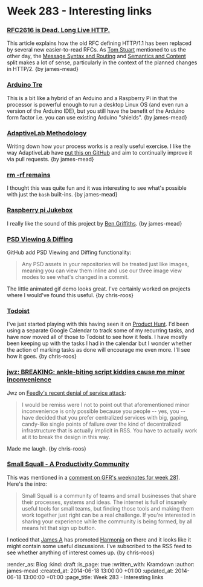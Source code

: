 Week 283 - Interesting links
============================

### [RFC2616 is Dead. Long Live HTTP.](https://www.mnot.net/blog/2014/06/07/rfc2616_is_dead)

This article explains how the old RFC defining HTTP/1.1 has been replaced by several new easier-to-read RFCs. As [Tom Stuart][] mentioned to us the other day, the [Message Syntax and Routing][RFC7230] and
[Semantics and Content][RFC7231] split makes a lot of sense, particularly in the context of the planned changes in HTTP/2. {by james-mead}


### [Arduino Tre](http://arduino.cc/en/Main/ArduinoBoardTre)

This is a bit like a hybrid of an Arduino and a Raspberry Pi in that the processor is powerful enough to run a desktop Linux OS (and even run a version of the Arduino IDE), but you still have the benefit of the Arduino form factor i.e. you can use existing Arduino "shields". {by james-mead}

### [AdaptiveLab Methodology](http://adaptivelab.github.io/)

Writing down how your process works is a really useful exercise. I like the way AdaptiveLab have [put this on GitHub][adaptivelab-methodology] and aim to continually improve it via pull requests. {by james-mead}


### [rm -rf remains](http://lambdaops.com/rm-rf-remains)

I thought this was quite fun and it was interesting to see what's possible with just the `bash` built-ins. {by james-mead}


### [Raspberry pi Jukebox](https://github.com/techbelly/jukebox)

I really like the sound of this project by [Ben Griffiths][]. {by james-mead}


### [PSD Viewing & Diffing](https://github.com/blog/1845-psd-viewing-diffing)

GitHub add PSD Viewing and Diffing functionality:

> Any PSD assets in your repositories will be treated just like images, meaning you can view them inline and use our three image view modes to see what's changed in a commit.

The little animated gif demo looks great. I've certainly worked on projects where I would've found this useful. {by chris-roos}


### [Todoist](https://todoist.com/)

I've just started playing with this having seen it on [Product Hunt][]. I'd been using a separate Google Calendar to track some of my recurring tasks, and have now moved all of those to Todoist to see how it feels. I have mostly been keeping up with the tasks I had in the calendar but I wonder whether the action of marking tasks as done will encourage me even more. I'll see how it goes. {by chris-roos}


### [jwz: BREAKING: ankle-biting script kiddies cause me minor inconvenience](http://www.jwz.org/blog/2014/06/breaking-ankle-biting-script-kiddies-cause-me-minor-inconvenience/)

Jwz on [Feedly's recent denial of service attack][Feedly DDOS]:

> I would be remiss were I not to point out that aforementioned minor inconvenience is only possible because you people -- yes, you -- have decided that you prefer centralized services with big, gaping, candy-like single points of failure over the kind of decentralized infrastructure that is actually implicit in RSS. You have to actually work at it to break the design in this way.

Made me laugh. {by chris-roos}


### [Small Squall - A Productivity Community](https://smallsquall.com/)

This was mentioned in a [comment on GFR's weeknotes for week 281][1]. Here's the intro:

> Small Squall is a community of teams and small businesses that share their processes, systems and ideas. The internet is full of insanely useful tools for small teams, but finding those tools and making them work together just right can be a real challenge. If you're interested in sharing your experience while the community is being formed, by all means hit that sign up button.

I noticed that [James A][] has promoted [Harmonia][] on there and it looks like it might contain some useful discussions. I've subscribed to the RSS feed to see whether anything of interest comes up. {by chris-roos}


[1]: http://gofreerange.com/week-281#comment-1438234360
[adaptivelab-methodology]: https://github.com/adaptivelab/adaptivelab.github.com/blob/master/index.md
[Ben Griffiths]: https://twitter.com/beng
[Feedly DDOS]: http://blog.feedly.com/2014/06/11/denial-of-service-attack/
[Harmonia]: https://harmonia.io/
[James A]: http://lazyatom.com/
[Product Hunt]: http://www.producthunt.com/
[RFC7230]: http://tools.ietf.org/html/rfc7230
[RFC7231]: http://tools.ietf.org/html/rfc7231
[Tom Stuart]: https://twitter.com/tomstuart

:render_as: Blog
:kind: draft
:is_page: true
:written_with: Kramdown
:author: james-mead
:created_at: 2014-06-18 13:00:00 +01:00
:updated_at: 2014-06-18 13:00:00 +01:00
:page_title: Week 283 - Interesting links
